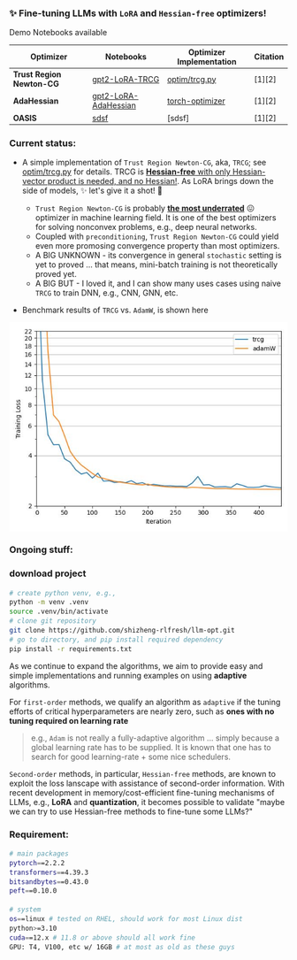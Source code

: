 ### ✨ Fine-tuning LLMs with `LoRA` and `Hessian-free` optimizers!

Demo Notebooks available

| Optimizer | Notebooks | Optimizer Implementation | Citation
|-------------------------------------------|---------------------------------------------------------------------------------------------|----------------------------------------------------|---------------------------------------------------------|
| **Trust Region Newton-CG** | [gpt2-LoRA-TRCG](./examples/gpt2/gpt2-LoRA-TRCG.ipynb) | [optim/trcg.py](./optim/trcg.py) | [1][2]
| **AdaHessian** | [gpt2-LoRA-AdaHessian](./examples/gpt2/gpt2-LoRA-TRCG.ipynb) | [torch-optimizer](https://github.com/jettify/pytorch-optimizer?tab=readme-ov-file#adahessian) | [1][2]
| **OASIS** | [sdsf]() | [sdsf] | [1][2]
 
### Current status:
- A simple implementation of `Trust Region Newton-CG`, aka, `TRCG`; see [optim/trcg.py](https://github.com/shizheng-rlfresh/llm-opt/blob/main/optim/trcg.py) for details. TRCG is <ins>**Hessian-free** with only Hessian-vector product is needed, and no Hessian!</ins>. As LoRA brings down the side of models, ✨ let's give it a shot! 💪 
    - `Trust Region Newton-CG` is probably <ins>**the most underrated**</ins>  😖 optimizer in machine learning field. It is one of the best optimizers for solving nonconvex problems, e.g., deep neural networks. 
    - Coupled with `preconditioning`, `Trust Region Newton-CG` could yield even more promosing convergence property than most optimizers. 
    - A BIG UNKNOWN - its convergence in general `stochastic` setting is yet to proved ... that means, mini-batch training is not theoretically proved yet.
    - A BIG BUT - I loved it, and I can show many uses cases using naive `TRCG` to train DNN, e.g., CNN, GNN, etc. 

- Benchmark results of `TRCG` vs. `AdamW`, is shown here
<div style="display: flex; justify-content: center; margin-bottom: 20px;">
    <img src="./static/gpt2/trcg_gpt2_loss.jpg" alt="Image 1" style="width: 100%;">
</div>


### Ongoing stuff:


### download project
```bash
# create python venv, e.g.,
python -m venv .venv
source .venv/bin/activate
# clone git repository
git clone https://github.com/shizheng-rlfresh/llm-opt.git
# go to directory, and pip install required dependency
pip install -r requirements.txt
```










As we continue to expand the algorithms, we aim to provide easy and simple implementations and running examples on using **adaptive** algorithms.  

For `first-order` methods, we qualify an algorithm as `adaptive` if the tuning efforts of critical hyperparameters are nearly zero, such as **ones with no tuning required on learning rate** 

> e.g., `Adam` is not really a fully-adaptive algorithm ... simply because a global learning rate has to be supplied. It is known that one has to search for good learning-rate + some nice schedulers.

`Second-order` methods, in particular, `Hessian-free` methods, are known to exploit the loss lanscape with assistance of second-order information. With recent development in memory/cost-efficient fine-tuning mechanisms of LLMs, e.g., **LoRA** and **quantization**, it becomes possible to validate  "maybe we can try to use Hessian-free methods to fine-tune some LLMs?" 

### Requirement:
```bash
# main packages
pytorch==2.2.2
transformers==4.39.3
bitsandbytes==0.43.0 
peft==0.10.0

# system
os==linux # tested on RHEL, should work for most Linux dist
python>=3.10 
cuda==12.x # 11.8 or above should all work fine
GPU: T4, V100, etc w/ 16GB # at most as old as these guys
```